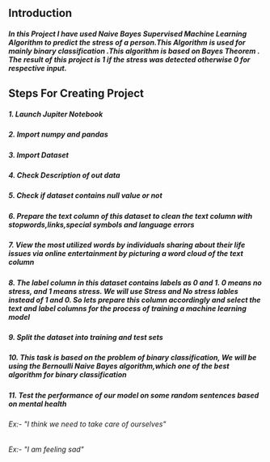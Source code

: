 

## Introduction

##### In this Project I have used Naive Bayes Supervised Machine Learning Algorithm to predict the stress of a person.This Algorithm is used for mainly binary classification .This algorithm is based on Bayes Theorem . The result of this project is 1 if the stress was detected otherwise 0 for respective input.

## Steps For Creating Project

##### 1. Launch Jupiter Notebook
##### 2. Import numpy and pandas
##### 3. Import Dataset
##### 4. Check Description of out data
##### 5. Check if dataset contains null value or not
##### 6. Prepare the text column of this dataset to clean the text column with stopwords,links,special symbols and language errors
##### 7. View the most utilized words by individuals sharing about their life issues  via online entertainment by picturing a word cloud of the text column
##### 8. The label column in this dataset contains labels as 0 and 1. 0 means no stress, and 1 means stress. We will use Stress and No stress lables instead of 1 and 0. So lets prepare this column accordingly and select the text and label columns for the process of training a machine learning model
##### 9. Split the dataset into training and test sets
##### 10. This task is based on the problem of binary classification, We will be using the Bernoulli Naive Bayes algorithm,which one of the best algorithm for binary classification
##### 11. Test the performance of our model on some random sentences based on mental health
######  Ex:- "I think we need to take care of ourselves"
######  Ex:- "I am feeling sad"
